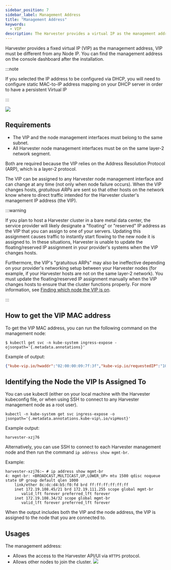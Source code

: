 ```yaml
---
sidebar_position: 7
sidebar_label: Management Address
title: "Management Address"
keywords:
  - VIP
description: The Harvester provides a virtual IP as the management address.
---
```


<head>
  <link rel="canonical" href="https://docs.harvesterhci.io/v1.5/install/management-address"/>
</head>

Harvester provides a fixed virtual IP (VIP) as the management address, VIP must be different from any Node IP.  You can find the management address on the console dashboard after the installation.

:::note

If you selected the IP address to be configured via DHCP, you will need to configure static MAC-to-IP address mapping on your DHCP server in order to have a persistent Virtual IP

:::

![](/img/v1.2/install/iso-installed.png)

## Requirements

- The VIP and the node management interfaces must belong to the same subnet.
- All Harvester node management interfaces must be on the same layer-2 network segment.

Both are required because the VIP relies on the Address Resolution Protocol (ARP), which is a layer-2 protocol.

The VIP can be assigned to any Harvester node management interface and can change at any time (not only when node failure occurs). When the VIP changes hosts, *gratuitous ARPs* are sent so that other hosts on the network know where to direct traffic intended for the Harvester cluster's management IP address (the VIP).

:::warning

If you plan to host a Harvester cluster in a bare metal data center, the service provider will likely designate a "floating" or "reserved" IP address as the VIP that you can assign to one of your servers. Updating this assignment causes traffic to instantly start flowing to the new node it is assigned to. In these situations, Harvester is unable to update the floating/reserved IP assignment in your provider's systems when the VIP changes hosts.

Furthermore, the VIP's "gratuitous ARPs" may also be ineffective depending on your provider's networking setup between your Harvester nodes (for example, if your Harvester hosts are not on the same layer-2 network). You must update the floating/reserved IP assignment manually when the VIP changes hosts to ensure that the cluster functions properly. For more information, see [Finding which node the VIP is on](#identifying-the-node-the-vip-is-assigned-to).

:::

## How to get the VIP MAC address

To get the VIP MAC address, you can run the following command on the management node:
```shell
$ kubectl get svc -n kube-system ingress-expose -ojsonpath='{.metadata.annotations}'
```

Example of output:
```json
{"kube-vip.io/hwaddr":"02:00:00:09:7f:3f","kube-vip.io/requestedIP":"10.84.102.31"}
```

## Identifying the Node the VIP Is Assigned To

You can use kubectl (either on your local machine with the Harvester kubeconfig file, or when using SSH to connect to any Harvester management node as a root user).

```console
kubectl -n kube-system get svc ingress-expose -o jsonpath='{.metadata.annotations.kube-vip\.io/vipHost}'
```

Example output:
```console
harvester-xzj76
```

Alternatively, you can use SSH to connect to each Harvester management node and then run the command `ip address show mgmt-br`.

Example:

```console
harvester-xzj76:~ # ip address show mgmt-br
4: mgmt-br: <BROADCAST,MULTICAST,UP,LOWER_UP> mtu 1500 qdisc noqueue state UP group default qlen 1000
    link/ether 8c:dc:d4:b5:f0:fd brd ff:ff:ff:ff:ff:ff
    inet 172.19.108.45/21 brd 172.19.111.255 scope global mgmt-br
       valid_lft forever preferred_lft forever
    inet 172.19.108.34/32 scope global mgmt-br
       valid_lft forever preferred_lft forever
```

When the output includes both the VIP and the node address, the VIP is assigned to the node that you are connected to.

## Usages
The management address:

- Allows the access to the Harvester API/UI via `HTTPS` protocol.
- Allows other nodes to join the cluster.
  ![](/img/v1.2/install/configure-management-address.png)

